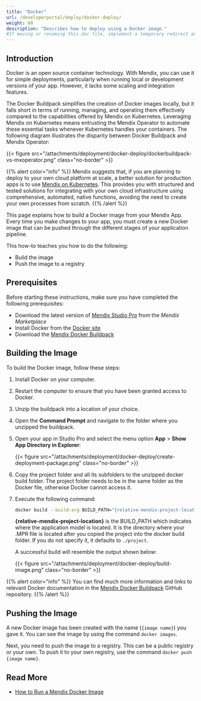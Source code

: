 ```yaml
---
title: "Docker"
url: /developerportal/deploy/docker-deploy/
weight: 60
description: "Describes how to deploy using a Docker image."
#If moving or renaming this doc file, implement a temporary redirect and let the respective team know they should update the URL in the product. See Mapping to Products for more details.
---
```


## Introduction

Docker is an open source container technology. With Mendix, you can use it for simple deployments, particularly when running local or development versions of your app. However, it lacks some scaling and integration features.

The Docker Buildpack simplifies the creation of Docker images locally, but it falls short in terms of running, managing, and operating them effectively compared to the capabilities offered by Mendix on Kubernetes. Leveraging Mendix on Kubernetes means entrusting the Mendix Operator to automate these essential tasks whenever Kubernetes handles your containers. The following diagram illustrates the disparity between Docker Buildpack and Mendix Operator:

{{< figure src="/attachments/deployment/docker-deploy/dockerbuildpack-vs-mxoperator.png" class="no-border" >}}

{{% alert color="info" %}}
Mendix suggests that, if you are planning to deploy to your own cloud platform at scale, a better solution for production apps is to use [Mendix on Kubernetes](/developerportal/deploy/private-cloud/). This provides you with structured and tested solutions for integrating with your own cloud infrastructure using comprehensive, automated, native functions, avoiding the need to create your own processes from scratch.
{{% /alert %}}

This page explains how to build a Docker image from your Mendix App. Every time you make changes to your app, you must create a new Docker image that can be pushed through the different stages of your application pipeline.

This how-to teaches you how to do the following:

* Build the image
* Push the image to a registry

## Prerequisites

Before starting these instructions, make sure you have completed the following prerequisites:

* Download the latest version of [Mendix Studio Pro](https://marketplace.mendix.com/link/studiopro/) from the *Mendix Marketplace*
* Install Docker from the [Docker site](https://docs.docker.com/engine/installation/)
* Download the [Mendix Docker Buildpack](https://github.com/mendix/docker-mendix-buildpack)

## Building the Image

To build the Docker image, follow these steps:

1. Install Docker on your computer.
2. Restart the computer to ensure that you have been granted access to Docker.
3. Unzip the buildpack into a location of your choice.
4. Open the **Command Prompt** and navigate to the folder where you unzipped the buildpack. 
5. Open your app in Studio Pro and select the menu option **App** > **Show App Directory in Explorer**:

    {{< figure src="/attachments/deployment/docker-deploy/create-deployment-package.png" class="no-border" >}}

6. Copy the project folder and all its subfolders to the unzipped docker build folder. The project folder needs to be in the same folder as the Docker file, otherwise Docker cannot access it.
7. Execute the following command:

    ```bash
    docker build --build-arg BUILD_PATH="{relative-mendix-project-location}" -t {image name} .
    ```

    **{relative-mendix-project-location}** is the BUILD_PATH which indicates where the application model is located. It is the directory where your .MPR file is located after you copied the project into the docker build folder. If you do not specify it, it defaults to `./project`.

    A successful build will resemble the output shown below:

    {{< figure src="/attachments/deployment/docker-deploy/build-image.png" class="no-border" >}}

{{% alert color="info" %}}
You can find much more information and links to relevant Docker documentation in the [Mendix Docker Buildpack](https://github.com/mendix/docker-mendix-buildpack) GitHub repository.
{{% /alert %}}

## Pushing the Image

A new Docker image has been created with the name (`{image name}`) you gave it. You can see the image by using the command `docker images`.

Next, you need to push the image to a registry. This can be a public registry or your own. To push it to your own registry, use the command `docker push {image name}`.

## Read More

* [How to Run a Mendix Docker Image](/developerportal/deploy/run-mendix-docker-image/)
